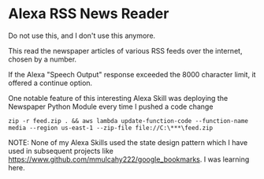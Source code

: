 # Alexa RSS News Reader

Do not use this, and I don't use this anymore.

This read the newspaper articles of various RSS feeds over the internet, chosen by a number.

If the Alexa "Speech Output" response exceeded the 8000 character limit, it offered a continue option.

One notable feature of this interesting Alexa Skill was deploying the Newspaper Python Module every time I pushed a code change

```
zip -r feed.zip . && aws lambda update-function-code --function-name media --region us-east-1 --zip-file file://C:\***\feed.zip
```

NOTE: None of my Alexa Skills used the state design pattern which I have used in subsequent projects like https://www.github.com/mmulcahy222/google_bookmarks. I was learning here.



